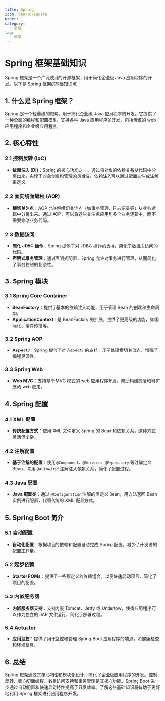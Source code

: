```yaml
---
title: Spring
icon: pen-to-square
order: 1
category:
  - 后端
tag:
  - 框架
---
```


# Spring 框架基础知识

Spring 框架是一个广泛使用的开源框架，用于简化企业级 Java 应用程序的开发。以下是 Spring 框架的基础知识点：

## 1. 什么是 Spring 框架？

Spring 是一个轻量级的框架，用于简化企业级 Java 应用程序的开发。它提供了一种全面的编程和配置模型，支持各种 Java 应用程序的开发，包括传统的 web 应用程序和企业级应用程序。

## 2. 核心特性

### 2.1 控制反转 (IoC)

- **依赖注入 (DI)**：Spring 的核心功能之一。通过将对象的依赖关系从代码中分离出来，实现了对象创建和管理的灵活性。依赖注入可以通过配置文件或注解来定义。

### 2.2 面向切面编程 (AOP)

- **横切关注点**：AOP 允许将横切关注点（如事务管理、日志记录等）从业务逻辑中分离出来。通过 AOP，可以将这些关注点应用到多个业务逻辑中，而不需要修改业务代码。

### 2.3 数据访问

- **简化 JDBC 操作**：Spring 提供了对 JDBC 操作的支持，简化了数据库访问的代码。
- **声明式事务管理**：通过声明式配置，Spring 允许对事务进行管理，从而简化了事务控制的复杂性。

## 3. Spring 模块

### 3.1 Spring Core Container

- **BeanFactory**：提供了基本的依赖注入功能，用于管理 Bean 的创建和生命周期。
- **ApplicationContext**：是 BeanFactory 的扩展，提供了更高级的功能，如国际化、事件传播等。

### 3.2 Spring AOP

- **AspectJ**：Spring 提供了对 AspectJ 的支持，用于处理横切关注点，增强了编程灵活性。

### 3.3 Spring Web

- **Web MVC**：支持基于 MVC 模式的 web 应用程序开发，帮助构建灵活和可扩展的 web 应用。

## 4. Spring 配置

### 4.1 XML 配置

- **传统配置方式**：使用 XML 文件定义 Spring 的 Bean 和依赖关系。这种方式灵活但复杂。

### 4.2 注解配置

- **基于注解的配置**：使用 `@Component`、`@Service`、`@Repository` 等注解定义 Bean，并用 `@Autowired` 注解注入依赖关系，简化了配置过程。

### 4.3 Java 配置

- **Java 配置类**：通过 `@Configuration` 注解的类定义 Bean，用方法返回 Bean 实例进行配置，代替传统的 XML 配置方式。

## 5. Spring Boot 简介

### 5.1 自动配置

- **自动化配置**：根据项目的依赖和配置自动完成 Spring 配置，减少了开发者的配置工作量。

### 5.2 起步依赖

- **Starter POMs**：提供了一些预定义的依赖组合，以便快速启动项目，简化了项目的配置。

### 5.3 内嵌服务器

- **内嵌服务器支持**：支持内嵌 Tomcat、Jetty 或 Undertow，使得应用程序可以作为独立的 JAR 文件运行，简化了部署过程。

### 5.4 Actuator

- **应用监控**：提供了用于监控和管理 Spring Boot 应用程序的端点，如健康检查和环境信息。

## 6. 总结

Spring 框架通过其核心特性和模块化设计，简化了企业级应用程序的开发。控制反转、面向切面编程、数据访问支持和事务管理是其核心功能。Spring Boot 进一步通过自动配置和快速启动特性提高了开发效率。了解这些基础知识将有助于更好地利用 Spring 框架进行应用程序开发。
